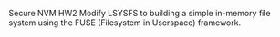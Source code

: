 Secure NVM HW2
Modify LSYSFS to building a simple in-memory file system using the FUSE (Filesystem in Userspace) framework.
